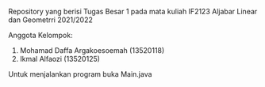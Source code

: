 Repository yang berisi Tugas Besar 1 pada mata kuliah IF2123 Aljabar Linear dan Geometrri 2021/2022

Anggota Kelompok:
1. Mohamad Daffa Argakoesoemah (13520118)
2. Ikmal Alfaozi (13520125)

Untuk menjalankan program buka Main.java
